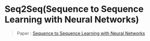 # Seq2Seq(Sequence to Sequence Learning with Neural Networks)
> Paper : [Sequence to Sequence Learning with Neural Networks](https://arxiv.org/pdf/1409.3215)
